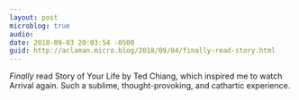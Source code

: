 ```yaml
---
layout: post
microblog: true
audio: 
date: 2018-09-03 20:03:54 -0500
guid: http://aclaman.micro.blog/2018/09/04/finally-read-story.html
---
```

*Finally* read Story of Your Life by Ted Chiang, which inspired me to watch Arrival again. Such a sublime, thought-provoking, and cathartic experience.
